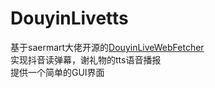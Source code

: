# DouyinLivetts
基于saermart大佬开源的[DouyinLiveWebFetcher](https://github.com/saermart/DouyinLiveWebFetcher)  
实现抖音读弹幕，谢礼物的tts语音播报  
提供一个简单的GUI界面  
